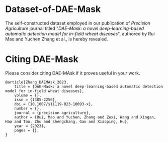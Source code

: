 # Dataset-of-DAE-Mask
The self-constructed dataset employed in our publication of *Precision Agriculture* journal titled "*DAE-Mask: a novel deep-learning-based automatic detection model for in-field wheat diseases*", authored by Rui Mao and Yuchen Zhang et al., is hereby revealed.

# Citing DAE-Mask
Please consider citing DAE-MAsk if it proves useful in your work.
```
@article{Zhang_DAEMAsk_2023,
	title = {DAE-Mask: a novel deep-learning-based automatic detection model for in-field wheat diseases},
	volume = {},
	issn = {1385-2256},
	doi = {10.1007/s11119-023-10093-x},
	number = {},
	journal = {precision agriculture},
	author = {Rui, Mao and Yuchen, Zhang and Zexi, Wang and Xingan, Hao and Tao, Zhu and Shengchang, Gao and Xiaoping, Hu},
	year = {2023},
	pages = {},
}
```
